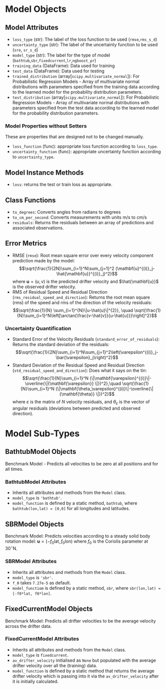 # Model Objects

## Model Attributes
- `loss_type` (str): The label of the loss function to be used (`rmse`,`rms_s_d`)
- `uncertainty_type` (str): The label of the uncertainty function to be used (`sre`, `sr_s_d`)
- `model_type` (str): The label for the type of model (`bathtub`,`sbr`,`fixedcurrent`,`lr`,`ngboost_pr`)
- `training_data` (DataFrame): Data used for training
- `test_data` (DataFrame): Data used for testing
- `trained_distribution` (array[`scipy.multivariate_normal`]): For Probabilistic Regression Models - Array of multivariate normal distributions with parameters specified from the training data according to the learned model for the probability distribution parameters.
- `test_distribution` (array[`scipy.multivariate_normal`]): For Probabilistic Regression Models - Array of multivariate normal distributions with parameters specified from the test data according to the learned model for the probability distribution parameters.

### Model Properties without Setters
These are properties that are designed not to be changed manually.
- `loss_function` (func): appropriate loss function according to `loss_type`.
- `uncertainty_function` (func): appropriate uncertainty function according to `uncertainty_type`.

## Model Instance Methods
- `loss`: returns the test or train loss as appropriate.

## Class Functions
- `to_degrees`: Converts angles from radians to degrees
- `to_cm_per_second`: Converts measurements with units m/s to cm/s
- `residuals`: Returns the residuals between an array of predictions and associated observations.

## Error Metrics
- RMSE (`rmse`): Root mean square error over every velocity component prediction made by the model: $$\sqrt{\frac{1}{2N}\sum_{i=1}^N\sum_{j=1}^2 (\mathbf{u}^{(i)}_j-\hat{\mathbf{u}}^{(i)}_j)^2}$$ where $\mathbf{u} = (u,v)$ is the predicted drifter velocity and $\hat{\mathbf{u}}$ is the observed drifter velocity. 
- RMS of Residual Speed and Residual Direction (`rms_residual_speed_and_direction`): Returns the root mean square (rms) of the speed and rms of the direction of the velocity residuals: $$\sqrt{\frac{1}{N} \sum_{i=1}^{N}\|u-\hat{u}\|^{2}}, \quad \sqrt{\frac{1}{N}\sum_{i=1}^N\left[\arctan{\frac{v-\hat{v}}{u-\hat{u}}}\right]^2}$$

### Uncertainty Quantification
- Standard Error of the Velocity Residuals (`standard_error_of_residuals`): Returns the standard deviation of the residuals: $$\sqrt{\frac{1}{2N}\sum_{i=1}^N\sum_{j=1}^2\left(\varepsilon^{(i)}_j-\bar{\varepsilon}_j\right)^2}$$
- Standard Deviation of the Residual Speed and Residual Direction (`std_residual_speed_and_direction`): Does what it says on the tin:
$$\sqrt{\frac{1}{N}\sum_{i=1}^N (\|\mathbf{\varepsilon}^{(i)}\|-\overline{\|{\mathbf{\varepsilon}} \|})^2},\quad \sqrt{\frac{1}{N}\sum_{i=1}^N (\|\mathbf{\theta_\varepsilon}^{(i)}\|-\overline{\|{\mathbf{\theta}} \|})^2}$$ where $\varepsilon$ is the matrix of $N$ velocity residuals, and $\theta_\varepsilon$ is the vector of angular residuals (deviations between predicted and observed direction).

# Model Sub-Types
## BathtubModel Objects
Benchmark Model - Predicts all velocities to be zero at all positions and for all times.
### BathtubModel Attributes
- Inherits all attributes and methods from the `Model` class.
- `model_type` is `'bathtub'`.
- `model_function` is defined by a static method, `bathtub`, where `bathtub(lon,lat) = [0,0]` for all longitudes and latitudes.

## SBRModel Objects
Benchmark Model: Predicts velocities according to a steady solid body rotation model: $\mathbf{u} = (-f_0 \text{lat}, f_0 \text{lon})$ where $f_0$ is the Coriolis parameter at $30^\circ \text{N}$.
### SBRModel Attributes
- Inherits all attributes and methods from the `Model` class.
- `model_type` is `'sbr'`.
- `f_0` takes `7.27e-5` as default.
- `model_functiom` is defined by a static method, `sbr`, where `sbr(lon,lat) = [-f0*lat, f0*lon]`.

## FixedCurrentModel Objects
Benchmark Model: Predicts all drifter velocities to be the average velocity across the drifter data.
### FixedCurrentModel Attributes
- Inherits all attributes and methods from the `Model` class.
- `model_type` is `fixedcurrent`.
- `av_drifter_velocity` initialised as `None` but populated with the average drifter velocity over all the (training) data.
- `model_function` is defined by a static method that returns the average drifter velocity which is passing into it via the `av_drifter_velocity` after it is initially calculated.

